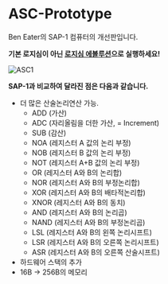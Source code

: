 # ASC-Prototype
Ben Eater의 SAP-1 컴퓨터의 개선판입니다.

**기본 로지심이 아닌 [로지심 에볼루션](https://github.com/logisim-evolution/logisim-evolution)으로 실행하세요!**

![ASC1](https://github.com/Aurorasphere/ASC-Prototype/assets/52054335/af8a7700-efd9-4219-a42f-d3241b7ca91f)

**SAP-1과 비교하여 달라진 점은 다음과 같습니다.**
- 더 많은 산술논리연산 가능.
  - ADD (가산)
  - ADC (자리올림을 더한 가산, = Increment)
  - SUB (감산)
  - NOA (레지스터 A 값의 논리 부정)
  - NOB (레지스터 B 값의 논리 부정)
  - NOT (레지스터 A+B 값의 논리 부정)
  - OR (레지스터 A와 B의 논리합)
  - NOR (레지스터 A와 B의 부정논리합)
  - XOR (레지스터 A와 B의 배타적논리합)
  - XNOR (레지스터 A와 B의 동치)
  - AND (레지스터 A와 B의 논리곱)
  - NAND (레지스터 A와 B의 부정논리곱)
  - LSL (레지스터 A와 B의 왼쪽 논리시프트)
  - LSR (레지스터 A와 B의 오른쪽 논리시프트)
  - ASR (레지스터 A와 B의 오른쪽 산술시프트)
- 하드웨어 스택의 추가
- 16B -> 256B의 메모리
